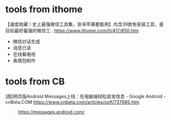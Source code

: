 
# tools from ithome

【速度收藏！史上最强微信工具集，安卓苹果都能用】内含39款免安装工具，是目前最好最强的微信工.. https://www.ithome.com/0/417/850.htm
- 微信对话生成
- 消息已读
- 在线看电视
- 表情包制作

# tools from CB

[图]网页版Android Messages上线：在电脑端轻松收发信息 - Google Android - cnBeta.COM https://www.cnbeta.com/articles/soft/737685.htm
> https://messages.android.com/
